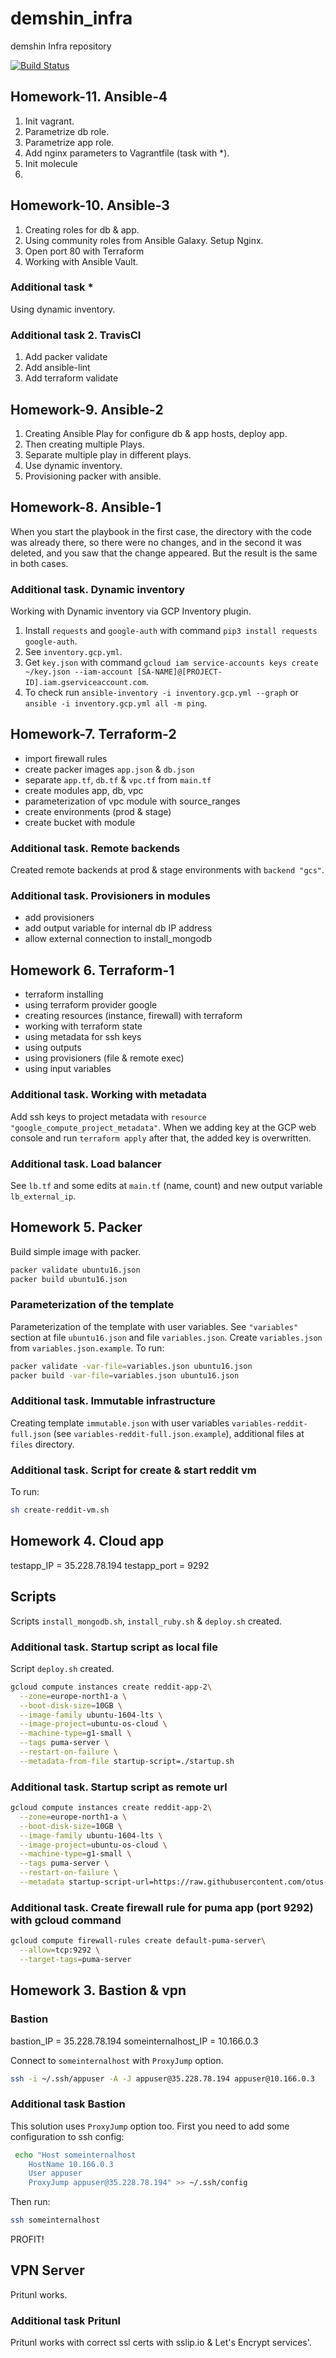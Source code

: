 # demshin_infra

demshin Infra repository

[![Build Status](https://travis-ci.com/Otus-DevOps-2019-08/demshin_infra.svg?branch=master)](https://travis-ci.com/Otus-DevOps-2019-08/demshin_infra)

## Homework-11. Ansible-4

1. Init vagrant.
2. Parametrize db role.
3. Parametrize app role.
4. Add nginx parameters to Vagrantfile (task with *).
5. Init molecule
6. 

## Homework-10. Ansible-3

1. Creating roles for db & app.
2. Using community roles from Ansible Galaxy. Setup Nginx.
3. Open port 80 with Terraform
4. Working with Ansible Vault.

### Additional task *

Using dynamic inventory.

### Additional task 2. TravisCI

1. Add packer validate
2. Add ansible-lint
3. Add terraform validate

## Homework-9. Ansible-2

1. Creating Ansible Play for configure db & app hosts, deploy app.
2. Then creating multiple Plays.
3. Separate multiple play in different plays.
4. Use dynamic inventory.
5. Provisioning packer with ansible.

## Homework-8. Ansible-1

When you start the playbook in the first case, the directory with the code was already there, so there were no changes, and in the second it was deleted, and you saw that the change appeared. But the result is the same in both cases.

### Additional task. Dynamic inventory

Working with Dynamic inventory via GCP Inventory plugin.
1. Install `requests` and `google-auth` with command `pip3 install requests google-auth`.
2. See `inventory.gcp.yml`.
3. Get `key.json` with command `gcloud iam service-accounts keys create ~/key.json --iam-account [SA-NAME]@[PROJECT-ID].iam.gserviceaccount.com`.
4. To check run `ansible-inventory -i inventory.gcp.yml --graph` or `ansible -i inventory.gcp.yml all -m ping`.

## Homework-7. Terraform-2

- import firewall rules
- create packer images `app.json` & `db.json`
- separate `app.tf`, `db.tf` & `vpc.tf` from `main.tf`
- create modules app, db, vpc
- parameterization of vpc module with source_ranges
- create environments (prod & stage)
- create bucket with module

### Additional task. Remote backends

Created remote backends at prod & stage environments with `backend "gcs"`.

### Additional task. Provisioners in modules

- add provisioners
- add output variable for internal db IP address
- allow external connection to install_mongodb

## Homework 6. Terraform-1

- terraform installing
- using terraform provider google
- creating resources (instance, firewall) with terraform
- working with terraform state
- using metadata for ssh keys
- using outputs
- using provisioners (file & remote exec)
- using input variables

### Additional task. Working with metadata

Add ssh keys to project metadata with `resource "google_compute_project_metadata"`.
When we adding key at the GCP web console and run `terraform apply` after that, the added key is overwritten.

### Additional task. Load balancer

See `lb.tf` and some edits at `main.tf` (name, count) and new output variable `lb_external_ip`.

## Homework 5. Packer

Build simple image with packer.

```bash
packer validate ubuntu16.json
packer build ubuntu16.json
```

### Parameterization of the template

Parameterization of the template with user variables. See `"variables"` section at file `ubuntu16.json` and file `variables.json`. Create `variables.json` from `variables.json.example`. To run:

```bash
packer validate -var-file=variables.json ubuntu16.json
packer build -var-file=variables.json ubuntu16.json
```

### Additional task. Immutable infrastructure

Creating template `immutable.json` with user variables `variables-reddit-full.json` (see `variables-reddit-full.json.example`), additional files at `files` directory.

### Additional task. Script for create & start reddit vm

To run:

```bash
sh create-reddit-vm.sh
```

## Homework 4. Cloud app

testapp_IP = 35.228.78.194
testapp_port = 9292

## Scripts

Scripts `install_mongodb.sh`, `install_ruby.sh` & `deploy.sh` created.

### Additional task. Startup script as local file

Script `deploy.sh` created.

```bash
gcloud compute instances create reddit-app-2\
  --zone=europe-north1-a \
  --boot-disk-size=10GB \
  --image-family ubuntu-1604-lts \
  --image-project=ubuntu-os-cloud \
  --machine-type=g1-small \
  --tags puma-server \
  --restart-on-failure \
  --metadata-from-file startup-script=./startup.sh
```

### Additional task. Startup script as remote url

```bash
gcloud compute instances create reddit-app-2\
  --zone=europe-north1-a \
  --boot-disk-size=10GB \
  --image-family ubuntu-1604-lts \
  --image-project=ubuntu-os-cloud \
  --machine-type=g1-small \
  --tags puma-server \
  --restart-on-failure \
  --metadata startup-script-url=https://raw.githubusercontent.com/otus-DevOps-2019-08/demshin_infra/startup.sh
```

### Additional task. Create firewall rule for puma app (port 9292) with gcloud command

```bash
gcloud compute firewall-rules create default-puma-server\
  --allow=tcp:9292 \
  --target-tags=puma-server
```

## Homework 3. Bastion & vpn

### Bastion

bastion_IP = 35.228.78.194
someinternalhost_IP = 10.166.0.3

Connect to `someinternalhost` with `ProxyJump` option.

```bash
ssh -i ~/.ssh/appuser -A -J appuser@35.228.78.194 appuser@10.166.0.3
```

### Additional task Bastion

This solution uses `ProxyJump` option too. First you need to add some configuration to ssh config:

```bash
 echo "Host someinternalhost
    HostName 10.166.0.3
    User appuser
    ProxyJump appuser@35.228.78.194" >> ~/.ssh/config
```

Then run:

```bash
ssh someinternalhost
```

PROFIT!

## VPN Server

Pritunl works.

### Additional task Pritunl

Pritunl works with correct ssl certs with sslip.io & Let's Encrypt services'.
